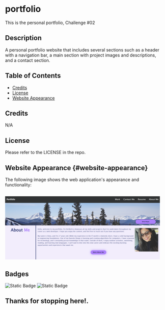 # portfolio
This is the personal portfolio, Challenge #02 

## Description

A personal portfolio website that includes several sections such as a header with a navigation bar, a main section with project images and descriptions, and a contact section.
## Table of Contents

- [Credits](#credits)
- [License](#license)
- [Website Appearance](#website-appearance)

## Credits

N/A

## License

Please refer to the LICENSE in the repo.

## Website Appearance {#website-appearance}

The following image shows the web application's appearance and functionality:

![The personal portfolio webpage includes a header with a navigation bar, a main section with project images and descriptions, and a contact section.](/assets/img/appearance.png)
---

## Badges

![Static Badge](https://img.shields.io/badge/HTML-50%25-orange)
![Static Badge](https://img.shields.io/badge/CSS-50%25-blue)

## Thanks for stopping here!.
